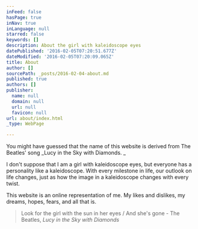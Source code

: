 ```yaml
---
inFeed: false
hasPage: true
inNav: true
inLanguage: null
starred: false
keywords: []
description: About the girl with kaleidoscope eyes
datePublished: '2016-02-05T07:20:51.677Z'
dateModified: '2016-02-05T07:20:09.065Z'
title: About
author: []
sourcePath: _posts/2016-02-04-about.md
published: true
authors: []
publisher:
  name: null
  domain: null
  url: null
  favicon: null
url: about/index.html
_type: WebPage

---
```

You might have guessed that the name of this website is derived from The Beatles' song _Lucy in the Sky with Diamonds. _

I don't suppose that I am a girl with kaleidoscope eyes, but everyone has a personality like a kaleidoscope. With every milestone in life, our outlook on life changes, just as how the image in a kaleidoscope changes with every twist.

This website is an online representation of me. My likes and dislikes, my dreams, hopes, fears, and all that is. 
> 
> Look for the girl with the sun in her eyes / And she's gone - The Beatles, _Lucy in the Sky with Diamonds_